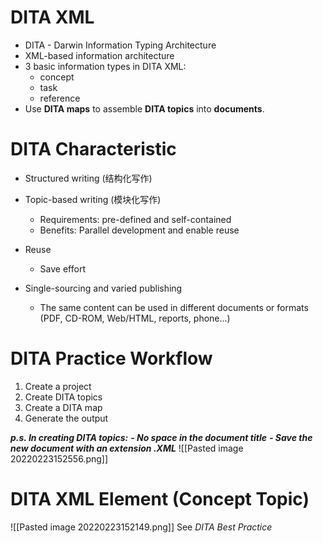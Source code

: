 # DITA XML
- DITA - Darwin Information Typing Architecture
- XML-based information architecture
- 3 basic information types in DITA XML:
	- concept
	- task
	- reference
- Use **DITA maps** to assemble **DITA topics** into **documents**.

# DITA Characteristic
- Structured writing (结构化写作)

- Topic-based writing (模块化写作)
	- Requirements: pre-defined and self-contained
	- Benefits: Parallel development and enable reuse

- Reuse
	- Save effort

- Single-sourcing and varied publishing
	- The same content can be used in different documents or formats (PDF, CD-ROM, Web/HTML, reports, phone...)

# DITA Practice Workflow
1. Create a project
2. Create DITA topics
3. Create a DITA map
4. Generate the output

***p.s. In creating DITA topics:*** 
***- No space in the document title***
***- Save the new document with an extension .XML***
![[Pasted image 20220223152556.png]]

# DITA XML Element (Concept Topic)
![[Pasted image 20220223152149.png]]
See *DITA Best Practice*
